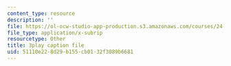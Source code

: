 ```yaml
---
content_type: resource
description: ''
file: https://ol-ocw-studio-app-production.s3.amazonaws.com/courses/24-912-black-matters-introduction-to-black-studies-spring-2017/51110e228d29b155cb0132f3089b6681_CvT9dMwuHhQ.srt
file_type: application/x-subrip
resourcetype: Other
title: 3play caption file
uid: 51110e22-8d29-b155-cb01-32f3089b6681
---
```

